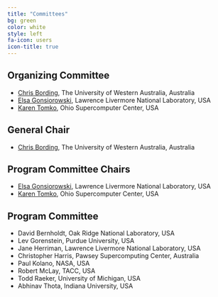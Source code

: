 ```yaml
---
title: "Committees"
bg: green
color: white
style: left
fa-icon: users
icon-title: true
---
```


## Organizing Committee

* [Chris Bording](https://www.uwa.edu.au), The University of Western Australia, Australia
* [Elsa Gonsiorowski](https://computation.llnl.gov/about/our-people/highlights/elsa-gonsiorowski), Lawrence Livermore National Laboratory, USA
* [Karen Tomko](https://www.osc.edu/staff/karen-tomko), Ohio Supercomputer Center, USA

## General Chair

* [Chris Bording](https://www.uwa.edu.au), The University of Western Australia, Australia

## Program Committee Chairs

* [Elsa Gonsiorowski](https://computation.llnl.gov/about/our-people/highlights/elsa-gonsiorowski), Lawrence Livermore National Laboratory, USA
* [Karen Tomko](https://www.osc.edu/staff/karen-tomko), Ohio Supercomputer Center, USA

## Program Committee

* David Bernholdt, Oak Ridge National Laboratory, USA
* Lev Gorenstein, Purdue University, USA
* Jane Herriman, Lawrence Livermore National Laboratory, USA
* Christopher Harris, Pawsey Supercomputing Center, Australia
* Paul Kolano, NASA, USA
* Robert McLay, TACC, USA
* Todd Raeker, University of Michigan, USA
* Abhinav Thota, Indiana University, USA

<!-- <\!-- Past committee members -\-> -->
<!-- * Mozhgan Kabiri-Chimeh, NVIDIA, United Kingdom -->
<!-- * Kevin Manalo, PACE, Georgia Institute of Technology, USA -->
<!-- <\!-- * Daniel Ahlin, PDC Center for High Performance Computing, Sweden -\-> -->
<!-- <\!-- * Fabrice Cantos, NIWA, National Institute of Water and Atmospheric Research, New Zealand -\-> -->
<!-- <\!-- * Eric Engquist, Rice University, USA -\-> -->
